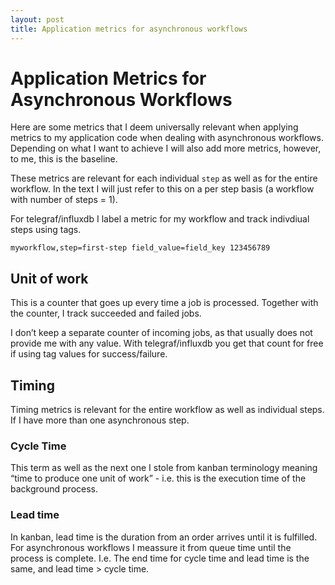 ```yaml
---
layout: post
title: Application metrics for asynchronous workflows
---
```


# Application Metrics for Asynchronous Workflows

Here are some metrics that I deem universally relevant when applying metrics to my application code when dealing with asynchronous workflows. Depending on what I want to achieve I will also add more metrics, however, to me, this is the baseline.

These metrics are relevant for each individual `step` as well as for the entire workflow. In the text I will just refer to this on a per step basis (a workflow with number of steps = 1).

For telegraf/influxdb I label a metric for my workflow and track indivdiual steps using tags.

```
myworkflow,step=first-step field_value=field_key 123456789
```


## Unit of work

This is a counter that goes up every time a job is processed. Together with the counter, I track succeeded and failed jobs.

I don’t keep a separate counter of incoming jobs, as that usually does not provide me with any value. With telegraf/influxdb you get that count for free if using tag values for success/failure.



## Timing

Timing metrics is relevant for the entire workflow as well as individual steps. If I have more than one asynchronous step. 

### Cycle Time

This term as well as the next one I stole from kanban terminology meaning “time to produce one unit of work” - i.e. this is the execution time of the background process.

### Lead time
In kanban, lead time is the duration from an order arrives until it is fulfilled. For asynchronous workflows I meassure it from queue time until the process is complete. I.e. The end time for cycle time and lead time is the same, and lead time > cycle time.


